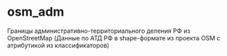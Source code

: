 osm_adm
=======

Границы административно-территориального деления РФ из OpenStreetMap (Данные по АТД РФ в shape-формате из проекта OSM с атрибутикой из классификаторов)
